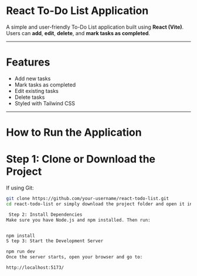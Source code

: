 # React To-Do List Application

A simple and user-friendly To-Do List application built using **React (Vite)**.  
Users can **add**, **edit**, **delete**, and **mark tasks as completed**.

---
# Features

- Add new tasks  
- Mark tasks as completed  
- Edit existing tasks  
- Delete tasks  
- Styled with Tailwind CSS 

---

# How to Run the Application

# Step 1: Clone or Download the Project

If using Git:
```bash
git clone https://github.com/your-username/react-todo-list.git
cd react-todo-list or simply download the project folder and open it in your terminal.

 Step 2: Install Dependencies
Make sure you have Node.js and npm installed. Then run:


npm install
S tep 3: Start the Development Server

npm run dev
Once the server starts, open your browser and go to:

http://localhost:5173/
